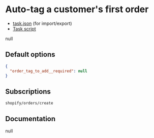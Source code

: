 # Auto-tag a customer's first order

* [task.json](../../tasks/auto-tag-a-customers-first-order.json) (for import/export)
* [Task script](./script.liquid)

null

## Default options

```json
{
  "order_tag_to_add__required": null
}
```

## Subscriptions

```liquid
shopify/orders/create
```

## Documentation

null
